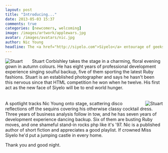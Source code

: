 ```yaml
---
layout: post
title: "Introducing..."
date: 2013-05-03 15:37
comments: true
categories: [newcomers, welcoming]
image: /images/artwork/applewars.jpg
avatar: /images/avatars/nic.jpg
author: Nic Young
headline: The <a href="http://siyelo.com">Siyelo</a> entourage of geeks has grown in the last couple of months, and the newcomers would like to say hi. They've put a lot of effort into this pageant, so do us a favor and humor them with a smile.
---
```


<img style="float:left; clear:right; margin-right:30px;" src="images/posts/stu_pageant.jpg" alt="Stuart"/>Stuart Corbishley takes the stage in a charming, floral evening gown in autumn colours. He has eight years of professional development experience singing soulful backup, five of them sporting the latest Ruby fashions. Stuart is an established photographer and says he hasn't been this nervous since that HTML competition he won when he twelve. His first act as the new face of Siyelo will be to end world hunger.
<br clear="left"/>
<br/>
<br/>
<img style="float:right; clear:left; margin-left:30px;" src="images/posts/nic_pageant.jpg" alt="Stuart"/>A spotlight tracks Nic Young onto stage, scattering disco reflections off the sequins covering his otherwise classy cocktail dress. Three years of business analysis follow in tow, and he has seven years of development experience dancing backup. Six of them are busting Ruby moves, and one shameful stand-in rocks php like it's '97. Nic is a published author of short fiction and appreciates a good playlist. If crowned Miss Siyelo he'd put a jumping castle in every home.

Thank you and good night.
